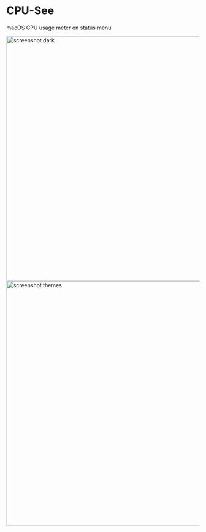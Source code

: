 # CPU-See
macOS CPU usage meter on status menu

<img width="640" alt="screenshot dark" src="https://user-images.githubusercontent.com/3949132/176665392-25a4c6a4-1f22-4099-a67e-d654fe2c0636.png">
<img width="640" alt="screenshot themes" src="https://user-images.githubusercontent.com/3949132/176665407-6273b9b9-c368-43a6-bb56-1d554ed20bdf.png">
